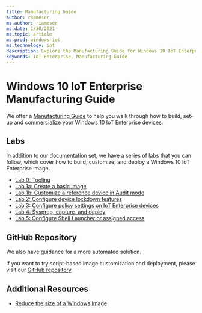 ```yaml
---
title: Manufacturing Guide
author: rsameser
ms.author: riameser
ms.date: 1/30/2021
ms.topic: article
ms.prod: windows-iot
ms.technology: iot
description: Explore the Manufacturing Guide for Windows 10 IoT Enterprise.
keywords: IoT Enterprise, Manufacturing Guide
---
```


# Windows 10 IoT Enterprise Manufacturing Guide
We offer a [Manufacturing Guide](https://docs.microsoft.com/windows-hardware/manufacture/desktop/iot-ent-overview) to help you walk through how to build, set-up and commercialize your Windows 10 IoT Enterprise devices.

## Labs
In addition to our documentation set, we have a series of labs that you can follow, which cover how to build, customize, and deploy a Windows 10 IoT Enterprise image.

* [Lab 0: Tooling](https://docs.microsoft.com/windows-hardware/manufacture/desktop/iot-ent-get-the-tools-you-need)
* [Lab 1a: Create a basic image](https://docs.microsoft.com/windows-hardware/manufacture/desktop/iot-ent-create-a-basic-image)
* [Lab 1b: Customize a reference device in Audit mode](https://docs.microsoft.com/windows-hardware/manufacture/desktop/iot-ent-customize-the-reference-device-in-audit-mode)
* [Lab 2: Configure device lockdown features](https://docs.microsoft.com/windows-hardware/manufacture/desktop/iot-ent-configure-policy-settings)
* [Lab 3: Configure policy settings on IoT Enterprise devices](https://docs.microsoft.com/windows-hardware/manufacture/desktop/iot-ent-configure-policy-settings)
* [Lab 4: Sysprep, capture, and deploy](https://docs.microsoft.com/windows-hardware/manufacture/desktop/iot-ent-sysprep-capture-deploy)
* [Lab 5: Configure Shell Launcher or assigned access](https://docs.microsoft.com/windows-hardware/manufacture/desktop/iot-ent-shell-launcher-app-launcher)


## GitHub Repository
We also have guidance for a more automated solution.

If you want to try script-based image customization and deployment, please visit our [GitHub repository](https://github.com/ms-iot/windows-iotent-deploy).

## Additional Resources
* [Reduce the size of a Windows Image](https://docs.microsoft.com/windows-hardware/manufacture/desktop/optimize-windows)
